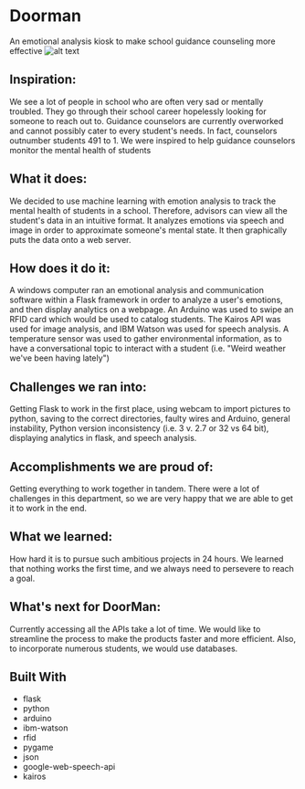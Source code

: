 # Doorman
An emotional analysis kiosk to make school guidance counseling more effective 
![alt text](https://challengepost-s3-challengepost.netdna-ssl.com/photos/production/software_photos/000/513/006/datas/gallery.jpg)
## Inspiration:
We see a lot of people in school who are often very sad or mentally troubled. They go through their school career hopelessly looking for someone to reach out to. Guidance counselors are currently overworked and cannot possibly cater to every student's needs. In fact, counselors outnumber students 491 to 1. We were inspired to help guidance counselors monitor the mental health of students
## What it does:

We decided to use machine learning with emotion analysis to track the mental health of students in a school. Therefore, advisors can view all the student's data in an intuitive format. It analyzes emotions via speech and image in order to approximate someone's mental state. It then graphically puts the data onto a web server.
## How does it do it:
A windows computer ran an emotional analysis and communication software within a Flask framework in order to analyze a user's emotions, and then display analytics on a webpage. An Arduino was used to swipe an RFID card which would be used to catalog students. The Kairos API was used for image analysis, and IBM Watson was used for speech analysis. A temperature sensor was used to gather environmental information, as to have a conversational topic to interact with a student (i.e. "Weird weather we've been having lately")
## Challenges we ran into:

Getting Flask to work in the first place, using webcam to import pictures to python, saving to the correct directories, faulty wires and Arduino, general instability, Python version inconsistency (i.e. 3 v. 2.7 or 32 vs 64 bit), displaying analytics in flask, and speech analysis.
## Accomplishments we are proud of:

Getting everything to work together in tandem. There were a lot of challenges in this department, so we are very happy that we are able to get it to work in the end.
## What we learned:

How hard it is to pursue such ambitious projects in 24 hours. We learned that nothing works the first time, and we always need to persevere to reach a goal.
## What's next for DoorMan:

Currently accessing all the APIs take a lot of time. We would like to streamline the process to make the products faster and more efficient. Also, to incorporate numerous students, we would use databases.
## Built With

* flask
* python
* arduino
* ibm-watson
* rfid
* pygame
* json
* google-web-speech-api
* kairos

